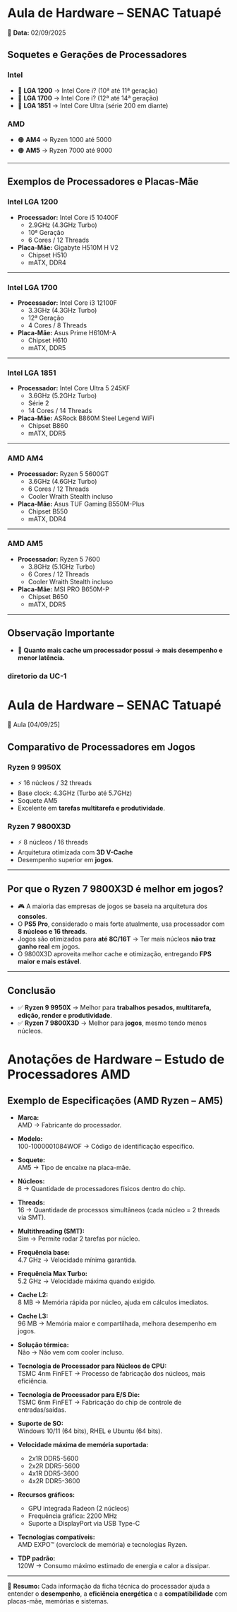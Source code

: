 # Aula de Hardware – SENAC Tatuapé  
📅 **Data:** 02/09/2025  

## Soquetes e Gerações de Processadores

### Intel
- 🔵 **LGA 1200** → Intel Core i? (10ª até 11ª geração)  
- 🔵 **LGA 1700** → Intel Core i? (12ª até 14ª geração)  
- 🔵 **LGA 1851** → Intel Core Ultra (série 200 em diante)  

### AMD
- 🟠 **AM4** → Ryzen 1000 até 5000  
- 🟠 **AM5** → Ryzen 7000 até 9000  

---

## Exemplos de Processadores e Placas-Mãe

### Intel LGA 1200
- **Processador:** Intel Core i5 10400F  
  - 2.9GHz (4.3GHz Turbo)  
  - 10ª Geração  
  - 6 Cores / 12 Threads  
- **Placa-Mãe:** Gigabyte H510M H V2  
  - Chipset H510  
  - mATX, DDR4  

---

### Intel LGA 1700
- **Processador:** Intel Core i3 12100F  
  - 3.3GHz (4.3GHz Turbo)  
  - 12ª Geração  
  - 4 Cores / 8 Threads  
- **Placa-Mãe:** Asus Prime H610M-A  
  - Chipset H610  
  - mATX, DDR5  

---

### Intel LGA 1851
- **Processador:** Intel Core Ultra 5 245KF  
  - 3.6GHz (5.2GHz Turbo)  
  - Série 2  
  - 14 Cores / 14 Threads  
- **Placa-Mãe:** ASRock B860M Steel Legend WiFi  
  - Chipset B860  
  - mATX, DDR5  

---

### AMD AM4
- **Processador:** Ryzen 5 5600GT  
  - 3.6GHz (4.6GHz Turbo)  
  - 6 Cores / 12 Threads  
  - Cooler Wraith Stealth incluso  
- **Placa-Mãe:** Asus TUF Gaming B550M-Plus  
  - Chipset B550  
  - mATX, DDR4  

---

### AMD AM5
- **Processador:** Ryzen 5 7600  
  - 3.8GHz (5.1GHz Turbo)  
  - 6 Cores / 12 Threads  
  - Cooler Wraith Stealth incluso  
- **Placa-Mãe:** MSI PRO B650M-P  
  - Chipset B650  
  - mATX, DDR5  

---

## Observação Importante
- 📌 **Quanto mais cache um processador possui → mais desempenho e menor latência.**

### diretorio da UC-1 



# Aula de Hardware – SENAC Tatuapé  
📅 Aula [04/09/25]  

## Comparativo de Processadores em Jogos

### Ryzen 9 9950X
- ⚡ 16 núcleos / 32 threads  
- Base clock: 4.3GHz (Turbo até 5.7GHz)  
- Soquete AM5  
- Excelente em **tarefas multitarefa e produtividade**.  

### Ryzen 7 9800X3D
- ⚡ 8 núcleos / 16 threads  
- Arquitetura otimizada com **3D V-Cache**  
- Desempenho superior em **jogos**.  

---

## Por que o Ryzen 7 9800X3D é melhor em jogos?
- 🎮 A maioria das empresas de jogos se baseia na arquitetura dos **consoles**.  
- O **PS5 Pro**, considerado o mais forte atualmente, usa processador com **8 núcleos e 16 threads**.  
- Jogos são otimizados para **até 8C/16T** → Ter mais núcleos **não traz ganho real** em jogos.  
- O 9800X3D aproveita melhor cache e otimização, entregando **FPS maior e mais estável**.  

---

## Conclusão
- ✅ **Ryzen 9 9950X** → Melhor para **trabalhos pesados, multitarefa, edição, render e produtividade**.  
- ✅ **Ryzen 7 9800X3D** → Melhor para **jogos**, mesmo tendo menos núcleos.  


# Anotações de Hardware – Estudo de Processadores AMD  

## Exemplo de Especificações (AMD Ryzen – AM5)

- **Marca:**  
  AMD → Fabricante do processador.  

- **Modelo:**  
  100-1000001084WOF → Código de identificação específico.  

- **Soquete:**  
  AM5 → Tipo de encaixe na placa-mãe.  

- **Núcleos:**  
  8 → Quantidade de processadores físicos dentro do chip.  

- **Threads:**  
  16 → Quantidade de processos simultâneos (cada núcleo = 2 threads via SMT).  

- **Multithreading (SMT):**  
  Sim → Permite rodar 2 tarefas por núcleo.  

- **Frequência base:**  
  4.7 GHz → Velocidade mínima garantida.  

- **Frequência Max Turbo:**  
  5.2 GHz → Velocidade máxima quando exigido.  

- **Cache L2:**  
  8 MB → Memória rápida por núcleo, ajuda em cálculos imediatos.  

- **Cache L3:**  
  96 MB → Memória maior e compartilhada, melhora desempenho em jogos.  

- **Solução térmica:**  
  Não → Não vem com cooler incluso.  

- **Tecnologia de Processador para Núcleos de CPU:**  
  TSMC 4nm FinFET → Processo de fabricação dos núcleos, mais eficiência.  

- **Tecnologia de Processador para E/S Die:**  
  TSMC 6nm FinFET → Fabricação do chip de controle de entradas/saídas.  

- **Suporte de SO:**  
  Windows 10/11 (64 bits), RHEL e Ubuntu (64 bits).  

- **Velocidade máxima de memória suportada:**  
  - 2x1R DDR5-5600  
  - 2x2R DDR5-5600  
  - 4x1R DDR5-3600  
  - 4x2R DDR5-3600  

- **Recursos gráficos:**  
  - GPU integrada Radeon (2 núcleos)  
  - Frequência gráfica: 2200 MHz  
  - Suporte a DisplayPort via USB Type-C  

- **Tecnologias compatíveis:**  
  AMD EXPO™ (overclock de memória) e tecnologias Ryzen.  

- **TDP padrão:**  
  120W → Consumo máximo estimado de energia e calor a dissipar.  

---

📌 **Resumo:** Cada informação da ficha técnica do processador ajuda a entender o **desempenho**, a **eficiência energética** e a **compatibilidade** com placas-mãe, memórias e sistemas.  


